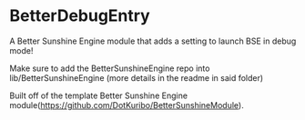 # BetterDebugEntry
A Better Sunshine Engine module that adds a setting to launch BSE in debug mode!

Make sure to add the BetterSunshineEngine repo into lib/BetterSunshineEngine (more details in the readme in said folder)

Built off of the template Better Sunshine Engine module(https://github.com/DotKuribo/BetterSunshineModule).
